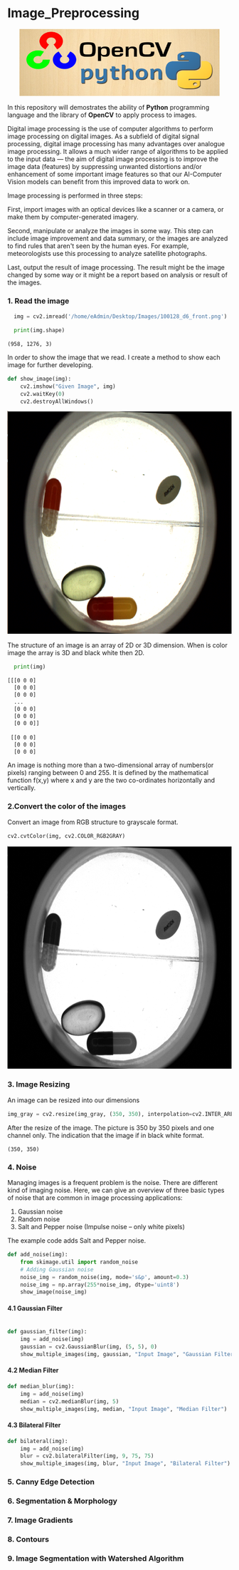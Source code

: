 # Image_Preprocessing

<p align="center"> 
<img src="https://github.com/BardisRenos/Image_Preprocessing/blob/main/OPEN_CV.png" width="450" height="150" style=centerme>
</p>

In this repository will demostrates the ability of **Python** programming language and the library of **OpenCV** to apply process to images. 

Digital image processing is the use of computer algorithms to perform image processing on digital images. As a subfield of digital signal processing, digital image processing has many advantages over analogue image processing. It allows a much wider range of algorithms to be applied to the input data — the aim of digital image processing is to improve the image data (features) by suppressing unwanted distortions and/or enhancement of some important image features so that our AI-Computer Vision models can benefit from this improved data to work on.

Image processing is performed in three steps:

First, import images with an optical devices like a scanner or a camera, or make them by computer-generated imagery.

Second, manipulate or analyze the images in some way. This step can include image improvement and data summary, or the images are analyzed to find rules that aren't seen by the human eyes. For example, meteorologists use this processing to analyze satellite photographs.

Last, output the result of image processing. The result might be the image changed by some way or it might be a report based on analysis or result of the images.

### 1. Read the image ### 


```python
  img = cv2.imread('/home/eAdmin/Desktop/Images/100128_d6_front.png')
```
```python
  print(img.shape)
```

```
(958, 1276, 3)
```
In order to show the image that we read. I create a method to show each image for further developing.  

```python
def show_image(img):
    cv2.imshow("Given Image", img)
    cv2.waitKey(0)
    cv2.destroyAllWindows()
```

<p align="center"> 
<img src="https://github.com/BardisRenos/Image_Preprocessing/blob/main/Screenshot%20from%202020-12-07%2014-43-39.png" width="700" height="500" style=centerme>
</p>


The structure of an image is an array of 2D or 3D dimension. When is color image the array is 3D and black white then 2D.

```python
  print(img)
```

```
[[[0 0 0]
  [0 0 0]
  [0 0 0]
  ...
  [0 0 0]
  [0 0 0]
  [0 0 0]]

 [[0 0 0]
  [0 0 0]
  [0 0 0]
```

An image is nothing more than a two-dimensional array of numbers(or pixels) ranging between 0 and 255. It is defined by the mathematical function f(x,y) where x and y are the two co-ordinates horizontally and vertically.


### 2.Convert the color of the images ###
Convert an image from RGB structure to grayscale format. 

```python
cv2.cvtColor(img, cv2.COLOR_RGB2GRAY)
```
<p align="center"> 
<img src="https://github.com/BardisRenos/Image_Preprocessing/blob/main/Screenshot%20from%202020-12-07%2014-45-52.png" width="700" height="500" style=centerme>
</p>

### 3. Image Resizing ###
An image can be resized into our dimensions

```python
img_gray = cv2.resize(img_gray, (350, 350), interpolation=cv2.INTER_AREA)   
```
After the resize of the image. The picture is 350 by 350 pixels and one channel only. The indication that the image if in black white format.
```
(350, 350)
```

### 4. Noise ####
Managing images is a frequent problem is the noise. There are different kind of imaging noise. Here, we can give an overview of three basic types of noise that are common in image processing applications:

1.  Gaussian noise
2.  Random noise
3.  Salt and Pepper noise (Impulse noise – only white pixels)


The example code adds Salt and Pepper noise.

```python
def add_noise(img):
    from skimage.util import random_noise
    # Adding Gaussian noise
    noise_img = random_noise(img, mode='s&p', amount=0.3)
    noise_img = np.array(255*noise_img, dtype='uint8')
    show_image(noise_img)
```

#### 4.1 Gaussian Filter ####
```python

def gaussian_filter(img):
    img = add_noise(img)
    gaussian = cv2.GaussianBlur(img, (5, 5), 0)
    show_multiple_images(img, gaussian, "Input Image", "Gaussian Filter")
```

#### 4.2 Median Filter ####

```python
def median_blur(img):
    img = add_noise(img)
    median = cv2.medianBlur(img, 5)
    show_multiple_images(img, median, "Input Image", "Median Filter")
```

#### 4.3 Bilateral Filter ####

```python
def bilateral(img):
    img = add_noise(img)
    blur = cv2.bilateralFilter(img, 9, 75, 75)
    show_multiple_images(img, blur, "Input Image", "Bilateral Filter")
```

### 5. Canny Edge Detection ###

### 6. Segmentation & Morphology ###

### 7. Image Gradients ###

### 8. Contours ###

### 9. Image Segmentation with Watershed Algorithm ###

